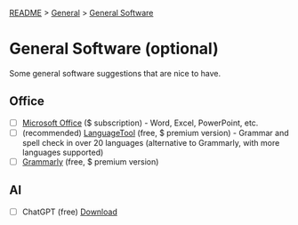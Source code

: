[README](../../README.md) > [General](general_overview.md) > [General Software](general_software.md)

# General Software (optional)

Some general software suggestions that are nice to have.

## Office

- [ ] [Microsoft Office](https://www.microsoft.com/microsoft-365) ($ subscription) - Word, Excel, PowerPoint, etc.
- [ ] (recommended) [LanguageTool](https://languagetool.org/) (free, $ premium version) - Grammar and spell check in over 20 languages (alternative to Grammarly, with more languages supported)
- [ ] [Grammarly](https://www.grammarly.com/) (free, $ premium version)

## AI

- [ ] ChatGPT (free) [Download](https://chatgpt.com/)
